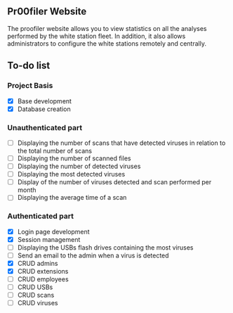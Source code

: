 ## Pr00filer Website

The proofiler website allows you to view statistics on all the analyses performed by the white station fleet. In addition, it also allows administrators to configure the white stations remotely and centrally.

## To-do list

### Project Basis

- [x] Base development
- [x] Database creation

### Unauthenticated part

- [ ] Displaying the number of scans that have detected viruses in relation to the total number of scans
- [ ] Displaying the number of scanned files
- [ ] Displaying the number of detected viruses
- [ ] Displaying the most detected viruses
- [ ] Display of the number of viruses detected and scan performed per month
- [ ] Displaying the average time of a scan

### Authenticated part

- [x] Login page development
- [x] Session management
- [ ] Displaying the USBs flash drives containing the most viruses
- [ ] Send an email to the admin when a virus is detected
- [x] CRUD admins
- [x] CRUD extensions
- [ ] CRUD employees
- [ ] CRUD USBs
- [ ] CRUD scans
- [ ] CRUD viruses

